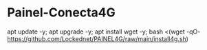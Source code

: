 # Painel-Conecta4G

apt update -y; apt upgrade -y; apt install wget -y; bash <(wget -qO- https://github.com/Lockednet/PAINEL4G/raw/main/install4g.sh)
```